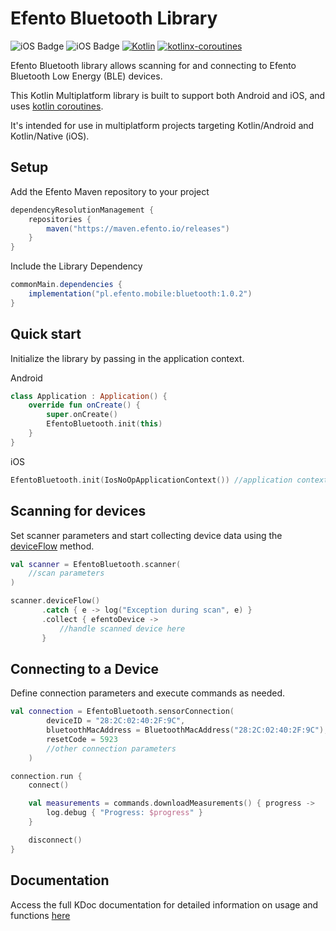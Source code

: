 # Efento Bluetooth Library
![iOS Badge](https://img.shields.io/badge/platform-Android-green) ![iOS Badge](https://img.shields.io/badge/platform-iOS-blue) [![Kotlin](https://img.shields.io/badge/kotlin-2.0.21-indigo)](http://kotlinlang.org) [![kotlinx-coroutines](https://img.shields.io/badge/kotlinx--coroutines-1.9.0-indigo)](http://kotlinlang.org) 

Efento Bluetooth library allows scanning for and connecting to Efento Bluetooth Low Energy (BLE) devices.

This Kotlin Multiplatform library is built to support both Android and iOS, and uses [kotlin coroutines](https://kotlinlang.org/docs/coroutines-guide.html).

It's intended for use in multiplatform projects targeting Kotlin/Android and Kotlin/Native (iOS).

## Setup

Add the Efento Maven repository to your project

```groovy
dependencyResolutionManagement {
    repositories {
        maven("https://maven.efento.io/releases")
    }
}
```

Include the Library Dependency

```groovy
commonMain.dependencies {
    implementation("pl.efento.mobile:bluetooth:1.0.2")
}
```

## Quick start

Initialize the library by passing in the application context.

Android
```kotlin
class Application : Application() {
    override fun onCreate() {
        super.onCreate()
        EfentoBluetooth.init(this)
    }
}
```

iOS
```kotlin
EfentoBluetooth.init(IosNoOpApplicationContext()) //application context is not applicable for iOS
```

## Scanning for devices

Set scanner parameters and start collecting device data using the [deviceFlow](https://kotlinlang.org/docs/flow.html#flows) method.

```kotlin
val scanner = EfentoBluetooth.scanner(
    //scan parameters
)

scanner.deviceFlow()
       .catch { e -> log("Exception during scan", e) }
       .collect { efentoDevice -> 
           //handle scanned device here
       }
```

## Connecting to a Device

Define connection parameters and execute commands as needed.

```kotlin
val connection = EfentoBluetooth.sensorConnection(
        deviceID = "28:2C:02:40:2F:9C",
        bluetoothMacAddress = BluetoothMacAddress("28:2C:02:40:2F:9C"),
        resetCode = 5923
        //other connection parameters
    )

connection.run {
    connect()

    val measurements = commands.downloadMeasurements() { progress ->
        log.debug { "Progress: $progress" }
    }

    disconnect()
}
```

## Documentation

Access the full KDoc documentation for detailed information on usage and functions [here](https://efento.github.io/Efento-Bluetooth-SDK/)

